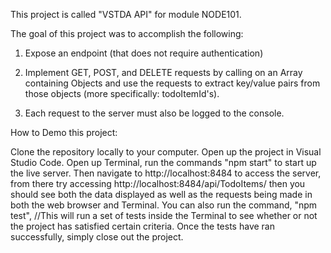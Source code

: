 This project is called "VSTDA API" for module NODE101.

The goal of this project was to accomplish the following:

1. Expose an endpoint (that does not require authentication)

2. Implement GET, POST, and DELETE requests by calling on an Array containing Objects and use the requests to extract key/value pairs from those objects (more specifically: todoItemId's). 

3. Each request to the server must also be logged to the console.

How to Demo this project:

Clone the repository locally to your computer. Open up the project in Visual Studio Code. Open up Terminal, run the commands "npm start" to start up the live server. Then navigate to http://localhost:8484 to access the server, from there try accessing http://localhost:8484/api/TodoItems/ then you should see both the data displayed as well as the requests being made in both the web browser and Terminal. You can also run the command, "npm test", //This will run a set of tests inside the Terminal to see whether or not the project has satisfied certain criteria. Once the tests have ran successfully, simply close out the project.